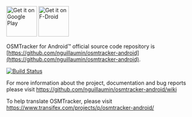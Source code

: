 [<img alt='Get it on Google Play' src='https://play.google.com/intl/en_us/badges/images/generic/en_badge_web_generic.png' height="80"/>](https://play.google.com/store/apps/details?id=net.osmtracker)
[<img src="https://f-droid.org/badge/get-it-on.png" alt="Get it on F-Droid" height="80">](https://f-droid.org/app/net.osmtracker)

OSMTracker for Android™ official source code repository is [https://github.com/nguillaumin/osmtracker-android](https://github.com/nguillaumin/osmtracker-android).

[![Build Status](https://travis-ci.org/nguillaumin/osmtracker-android.svg?branch=master)](https://travis-ci.org/nguillaumin/osmtracker-android)

For more information about the project, documentation and bug reports please visit https://github.com/nguillaumin/osmtracker-android/wiki

To help translate OSMTracker, please visit https://www.transifex.com/projects/p/osmtracker-android/
